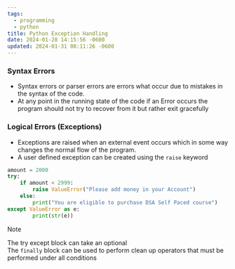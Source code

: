```yaml
---
tags:
  - programming
  - python
title: Python Exception Handling
date: 2024-01-28 14:15:56 -0600
updated: 2024-01-31 08:11:26 -0600
---
```


### Syntax Errors

* Syntax errors or parser errors are errors what occur due to mistakes in the syntax of the code.
* At any point in the running state of the code if an Error occurs the program should not try to recover from it but rather exit gracefully

### Logical Errors (Exceptions)

* Exceptions are raised when an external event occurs which in some way changes the normal flow of the program.
* A user defined exception can be created using the `raise` keyword

````python
amount = 2000
try:
    if amount < 2999:
        raise ValueError("Please add money in your Account")
    else:
        print("You are eligible to purchase DSA Self Paced course")
except ValueError as e:
        print(str(e))
````

 > [!NOTE]  
 > The try except block can take an optional  
 > The `finally` block can be used to perform clean up operators that must be performed under all conditions
 